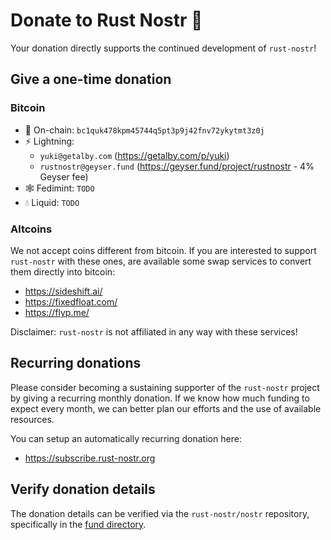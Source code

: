 # Donate to Rust Nostr 💜

Your donation directly supports the continued development of `rust-nostr`!

## Give a one-time donation

### Bitcoin

* 🔗 On-chain: `bc1quk478kpm45744q5pt3p9j42fnv72ykytmt3z0j`
* ⚡ Lightning:
    * `yuki@getalby.com` (<https://getalby.com/p/yuki>)
    * `rustnostr@geyser.fund` (<https://geyser.fund/project/rustnostr> - 4% Geyser fee)
* 🕸️ Fedimint: `TODO`
* 💧 Liquid: `TODO`

### Altcoins

We not accept coins different from bitcoin. If you are interested to support `rust-nostr` with these ones, are available some swap services to convert them directly into bitcoin:

* <https://sideshift.ai/>
* <https://fixedfloat.com/>
* <https://flyp.me/>

Disclaimer: `rust-nostr` is not affiliated in any way with these services!

## Recurring donations

Please consider becoming a sustaining supporter of the `rust-nostr` project by giving a recurring monthly donation. If we know how much funding to expect every month, we can better plan our efforts and the use of available resources.

You can setup an automatically recurring donation here:
* <https://subscribe.rust-nostr.org>

## Verify donation details

The donation details can be verified via the `rust-nostr/nostr` repository, specifically in the [fund directory](https://github.com/rust-nostr/nostr/tree/master/contrib/fund).


